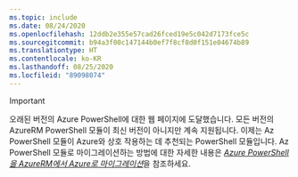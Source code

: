 ```yaml
---
ms.topic: include
ms.date: 08/24/2020
ms.openlocfilehash: 12ddb2e355e57cad26fced19e5c042d7173fce5c
ms.sourcegitcommit: b94a3f00c147144b0ef7f8cf8d0f151e04674b89
ms.translationtype: HT
ms.contentlocale: ko-KR
ms.lasthandoff: 08/25/2020
ms.locfileid: "89098074"
---
```

> [!IMPORTANT]
> 오래된 버전의 Azure PowerShell에 대한 웹 페이지에 도달했습니다. 모든 버전의 AzureRM PowerShell 모듈이 최신 버전이 아니지만 계속 지원됩니다. 이제는 Az PowerShell 모듈이 Azure와 상호 작용하는 데 추천되는 PowerShell 모듈입니다. Az PowerShell 모듈로 마이그레이션하는 방법에 대한 자세한 내용은 [_Azure PowerShell을 AzureRM에서 Azure로 마이그레이션_](https://aka.ms/azpsmigrate)을 참조하세요.
